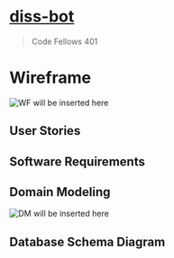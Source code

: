 # [diss-bot](https://diss-bot.github.io/d-b-md/)
> Code Fellows 401

# Wireframe
![WF will be inserted here]()

## User Stories

## Software Requirements

## Domain Modeling
![DM will be inserted here]()

## Database Schema Diagram